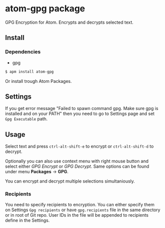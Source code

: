 # atom-gpg package

GPG Encryption for Atom. Encrypts and decrypts selected text.

## Install

### Dependencies

  - gpg

```bash
$ apm install atom-gpg
```

Or install trough Atom Packages.

## Settings

If you get error message "Failed to spawn command gpg. Make sure gpg is installed and on your PATH" then you need to go to Settings page and set `Gpg Executable` path.

## Usage

Select text and press ```ctrl-alt-shift-e``` to encrypt or ```ctrl-alt-shift-d``` to decrypt.

Optionally you can also use context menu with right mouse button and select either _GPG Encrypt_ or
_GPG Decrypt_. Same options can be found under menu __Packages__ -> __GPG__.

You can encrypt and decrypt multiple selections simultaniously.

### Recipients

You need to specify recipients to encryption. You can either specify them on Settings `Gpg recipients` or have `gpg.recipients` file in the same directory or in root of Git repo. User IDs in the file will be appended to recipients define in the Settings.
